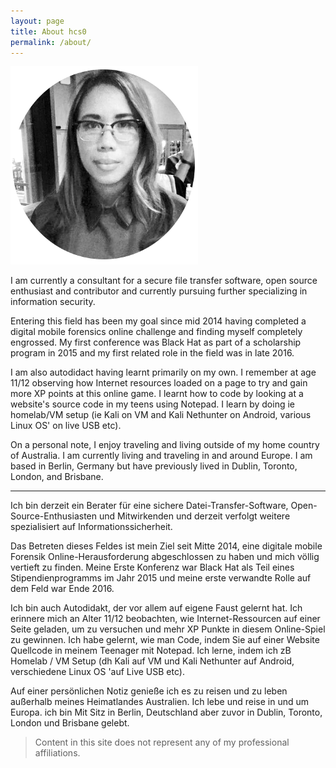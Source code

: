 ```yaml
---
layout: page
title: About hcs0
permalink: /about/
---
```


![Author](/assets/images/author.png)

I am currently a consultant for a secure file transfer software, open source
enthusiast and contributor and currently pursuing further specializing in
information security.

Entering this field has been my goal since mid 2014 having completed a digital
mobile forensics online challenge and finding myself completely engrossed. My
first conference was Black Hat as part of a scholarship program in 2015 and my
first related role in the field was in late 2016.

I am also autodidact having learnt primarily on my own. I remember at age
11/12 observing how Internet resources loaded on a page to try and gain more XP
points at this online game. I learnt how to code by looking at a website's
source code in my teens using Notepad.  I learn by doing ie homelab/VM setup
(ie Kali on VM and Kali Nethunter on Android, various Linux OS' on live USB
etc).

On a personal note, I enjoy traveling and living outside of my home country of
Australia. I am currently living and traveling in and around Europe.  I am
based in Berlin, Germany but have previously lived in Dublin, Toronto, London, 
and Brisbane.

---------


Ich bin derzeit ein Berater für eine sichere Datei-Transfer-Software, Open-Source-Enthusiasten und Mitwirkenden und derzeit verfolgt weitere spezialisiert auf Informationssicherheit.

Das Betreten dieses Feldes ist mein Ziel seit Mitte 2014, eine digitale mobile Forensik Online-Herausforderung abgeschlossen zu haben und mich völlig vertieft zu finden. Meine
Erste Konferenz war Black Hat als Teil eines Stipendienprogramms im Jahr 2015 und meine erste verwandte Rolle auf dem Feld war Ende 2016.

Ich bin auch Autodidakt, der vor allem auf eigene Faust gelernt hat. Ich erinnere mich an Alter 11/12 beobachten, wie Internet-Ressourcen auf einer Seite geladen, um zu versuchen und mehr XP Punkte in diesem Online-Spiel zu gewinnen. Ich habe gelernt, wie man Code, indem Sie auf einer Website Quellcode in meinem Teenager mit Notepad. Ich lerne, indem ich zB Homelab / VM Setup (dh Kali auf VM und Kali Nethunter auf Android, verschiedene Linux OS 'auf Live USB
etc).

Auf einer persönlichen Notiz genieße ich es zu reisen und zu leben außerhalb meines Heimatlandes Australien. Ich lebe und reise in und um Europa. ich bin
Mit Sitz in Berlin, Deutschland aber zuvor in Dublin, Toronto, London und Brisbane gelebt.

> Content in this site does not represent any of my professional affiliations.

